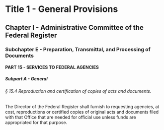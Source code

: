
# Title 1 - General Provisions
## Chapter I - Administrative Committee of the Federal Register
### Subchapter E - Preparation, Transmittal, and Processing of Documents
#### PART 15 - SERVICES TO FEDERAL AGENCIES
##### Subpart A - General
###### § 15.4 Reproduction and certification of copies of acts and documents.

The Director of the Federal Register shall furnish to requesting agencies, at cost, reproductions or certified copies of original acts and documents filed with that Office that are needed for official use unless funds are appropriated for that purpose.
